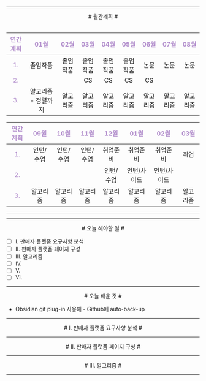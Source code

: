 


----

<div align='center'>
# 월간계획 #
</div>
<br> 

|<span style="color:#b28ecc">연간계획</span>|<span style="color:#b28ecc">01월</span>|<span style="color:#b28ecc">02월</span>|<span style="color:#b28ecc">03월</span>|<span style="color:#b28ecc">04월</span>|<span style="color:#b28ecc">05월</span>|<span style="color:#b28ecc">06월</span>|<span style="color:#b28ecc">07월</span>|<span style="color:#b28ecc">08월</span>|
|:------:|:---:|:---:|:---:|:---:|:---:|:---:|:---:|:---:|
|<span style="color:#b28ecc">1.</span>| 졸업작품 | 졸업작품 | 졸업작품 | 졸업작품 | 졸업작품 | 논문 | 논문 | 논문 |
|<span style="color:#b28ecc">2.</span>|  |  | CS | CS | CS | CS |
|<span style="color:#b28ecc">3.</span>| 알고리즘 - 정렬까지 | 알고리즘 | 알고리즘 | 알고리즘 | 알고리즘 | 알고리즘 | 알고리즘 | 알고리즘 |

|<span style="color:#b28ecc">연간계획</span>|<span style="color:#b28ecc">09월</span>|<span style="color:#b28ecc">10월</span>|<span style="color:#b28ecc">11월</span>|<span style="color:#b28ecc">12월</span>|<span style="color:#b28ecc">01월</span>|<span style="color:#b28ecc">02월</span>|<span style="color:#b28ecc">03월</span>|
|:------:|:---:|:---:|:---:|:---:|:---:|:---:|:---:|
|<span style="color:#b28ecc">1.</span>| 인턴/수업 | 인턴/수업 | 인턴/수업 | 취업준비 | 취업준비 | 취업준비 | 취업 |
|<span style="color:#b28ecc">2.</span>|  |  |  | 인턴/수업 | 인턴/사이드 | 인턴/사이드 |  |
|<span style="color:#b28ecc">3.</span>| 알고리즘 | 알고리즘 | 알고리즘 | 알고리즘 | 알고리즘 | 알고리즘 | 알고리즘 |

----


----
<div align='center'>
# 오늘 해야할 일 #
</div>

- [ ]  Ⅰ. 판매자 플랫폼 요구사항 분석
- [ ]  Ⅱ. 판매자 플랫폼 페이지 구성
- [ ]  Ⅲ. 알고리즘
- [ ]  Ⅳ. 
- [ ]  Ⅴ. 
- [ ]  Ⅵ. 
----
<div align="center"># 오늘 배운 것 #</div>

- Obsidian git plug-in 사용해 - Github에 auto-back-up


----

<div align="center"># Ⅰ. 판매자 플랫폼 요구사항 분석 #</div>

----

<div align="center"># Ⅱ. 판매자 플랫폼 페이지 구성 #</div>

----

<div align="center"># Ⅲ. 알고리즘 #</div>

----